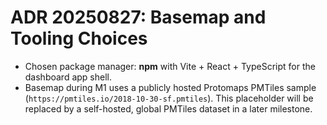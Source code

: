 # ADR 20250827: Basemap and Tooling Choices

- Chosen package manager: **npm** with Vite + React + TypeScript for the dashboard app shell.
- Basemap during M1 uses a publicly hosted Protomaps PMTiles sample (`https://pmtiles.io/2018-10-30-sf.pmtiles`).
  This placeholder will be replaced by a self-hosted, global PMTiles dataset in a later milestone.
